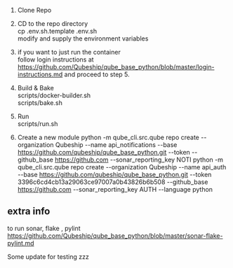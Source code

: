 1. Clone Repo  
2. CD to the repo directory  
cp .env.sh.template .env.sh  
modify and supply the environment variables  


3. if you want to just run the container  
follow login instructions at https://github.com/Qubeship/qube_base_python/blob/master/login-instructions.md and proceed to step 5.  


4. Build  & Bake  
scripts/docker-builder.sh  
scripts/bake.sh  

5. Run  
scripts/run.sh  

6. Create a new module
python -m qube_cli.src.qube repo create --organization Qubeship --name api_notifications --base https://github.com/qubeship/qube_base_python.git --token  --github_base https://github.com --sonar_reporting_key NOTI
python -m qube_cli.src.qube repo create --organization Qubeship --name api_auth --base https://github.com/qubeship/qube_base_python.git --token 3396c6cd4cb13a29063ce97007a0b43826b6b508 --github_base https://github.com --sonar_reporting_key AUTH --language python


## extra info 
to run sonar, flake , pylint
https://github.com/Qubeship/qube_base_python/blob/master/sonar-flake-pylint.md

Some update for testing
zzz



